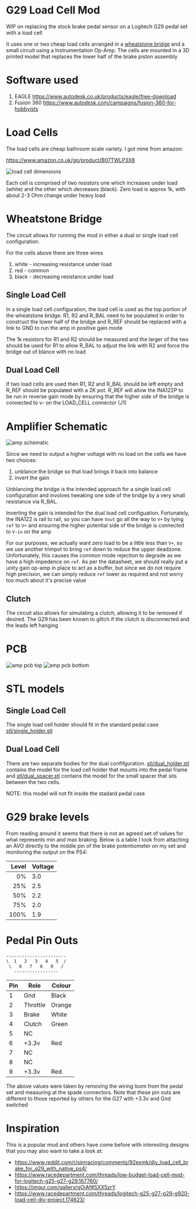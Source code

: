 # G29 Load Cell Mod

WIP on replacing the stock brake pedal sensor on a Logitech G29 pedal set with a load cell

It uses one or two cheap load cells arranged in a [wheatstone bridge](https://en.wikipedia.org/wiki/Wheatstone_bridge)
and a small circuit using a Instrumentation Op-Amp.  The cells are mounted in a 3D printed
model that replaces the lower half of the brake piston assembly

# Software used

1. EAGLE https://www.autodesk.co.uk/products/eagle/free-download
2. Fusion 360 https://www.autodesk.com/campaigns/fusion-360-for-hobbyists

# Load Cells

The load cells are cheap bathroom scale variety.  I got mine from amazon:

https://www.amazon.co.uk/gp/product/B07TWLP3X8

![load cell dimensions](img/loadcell.png)

Each cell is comprised of two resistors one which increases under load (white) and the 
other which decreases (black).  Zero load is approx 1k, with about 2-3 Ohm change under heavy load

# Wheatstone Bridge

The circuit allows for running the mod in either a dual or single load cell
configuration. 

For the cells above there are three wires

1. white - increasing resistance under load
2. red - common
3. black - decreasing resistance under load

## Single Load Cell

In a single load cell configuration, the load cell is used as the top portion of the wheatstone
bridge.  R1, R2 and R_BAL need to be populated in order to construct the lower half of the bridge 
and R_REF should be replaced with a link to GND to run the amp in positive gain mode

The 1k resistors for R1 and R2 should be measured and the larger of the two should
be used for R1 to allow R_BAL to adjust the link with R2 and force the bridge out of 
blance with no load

## Dual Load Cell

If two load cells are used then R1, R2 and R_BAL should be left empty and R_REF
should be populated with a 2K pot.  R_REF will allow the INA122P to be run in
reverse gain mode by ensuring that the higher side of the bridge is connected to
v- on the LOAD_CELL connector (J1)

# Amplifier Schematic

![amp schematic](img/amp_schematic.png)

Since we need to output a higher voltage with no load on the cells 
we have two choices:

1. unblance the bridge so that load brings it back into balance
2. invert the gain

Unblancing the bridge is the intended approach for a single load cell configuration
and involves tweaking one side of the bridge by a very small
resistance via R_BAL.

Inverting the gain is intended for the dual load cell configuation.  Fortunately, the INA122 is
rail to rail, so you can have `Vout` go all the way to `V+` by tying `ref` to `V+`
and ensuring the higher potential side of the bridge is connected to `V-in` on the amp

For our purposes, we actually want zero load to be a little less than `V+`, so we 
use another trimpot to bring `ref` down to reduce the upper deadzone. Unfortunately,
this causes the common mode rejection to degrade as we have a high 
impedence on `ref`.  As per the datasheet, we should really put a unity gain op-amp
in place to act as a buffer, but since we do not require high precision, we can 
simply reduce `ref` lower as required and not worry too much about it's precise value

## Clutch

The circuit also allows for simulating a clutch, allowing it to be removed if desired.
The G29 has been known to glitch if the clutch is disconnected and the leads left hanging

# PCB

![amp pcb top](img/amp_pcb_top.png)
![amp pcb bottom](img/amp_pcb_bottom.png)

# STL models

## Single Load Cell

The single load cell holder should fit in the standard pedal case
[stl/single_holder.stl](stl/single_holder.stl) 

## Dual Load Cell

There are two separate bodies for the dual confifguration.  [stl/dual_holder.stl](stl/dual_holder.stl) contains
the model for the load cell holder that mounts into the pedal frame and [stl/dual_spacer.stl](stl/dual_spacer.stl)
contains the model for the small spacer that sits between the two cells.

NOTE: this model will not fit inside the stadard pedal case

# G29 brake levels

From reading around it seems that there is not an agreed set of values for what represents
min and max braking.  Below is a table I took from attaching an AVO directly to the middle pin 
of the brake potentiometer on my set and monitoring the output on the PS4:

| Level | Voltage |
|------:|---------|
| 0%    | 3.0     |
| 25%   | 2.5     |
| 50%   | 2.2     |
| 75%   | 2.0     |
| 100%  | 1.9     |

# Pedal Pin Outs

    -----------------------
    \  1   2   3   4   5  /
     \   6   7   8   9   /
       -----------------

| Pin | Role      | Colour
| --- | --------- | ------
| 1   | Gnd       | Black
| 2   | Throttle  | Orange
| 3   | Brake     | White
| 4   | Clutch    | Green
| 5   | NC        |
| 6   | +3.3v     | Red
| 7   | NC        |
| 8   | NC        |
| 9   | +3.3v     | Red

The above values were taken by removing the wiring loom from the pedal set
and measuring at the spade connectors.
Note that these pin outs are different to those reported by others for the G27
with +3.3v and Gnd switched

# Inspiration

This is a popular mod and others have come before with interesting designs that you may also
want to take a look at:

- https://www.reddit.com/r/simracing/comments/92exmk/diy_load_cell_brake_for_g29_with_native_ps4/
- https://www.racedepartment.com/threads/low-budget-load-cell-mod-for-logitech-g25-g27-g29.167760/
- https://imgur.com/gallery/gOjAf#SXX5zrY
- https://www.racedepartment.com/threads/logitech-g25-g27-g29-g920-load-cell-diy-project.174623/
